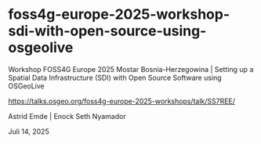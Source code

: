 # foss4g-europe-2025-workshop-sdi-with-open-source-using-osgeolive

Workshop FOSS4G Europe 2025 Mostar Bosnia-Herzegowina | Setting up a Spatial Data Infrastructure (SDI) with Open Source Software using OSGeoLive 

https://talks.osgeo.org/foss4g-europe-2025-workshops/talk/SS7REE/

Astrid Emde | Enock Seth Nyamador

Juli 14, 2025